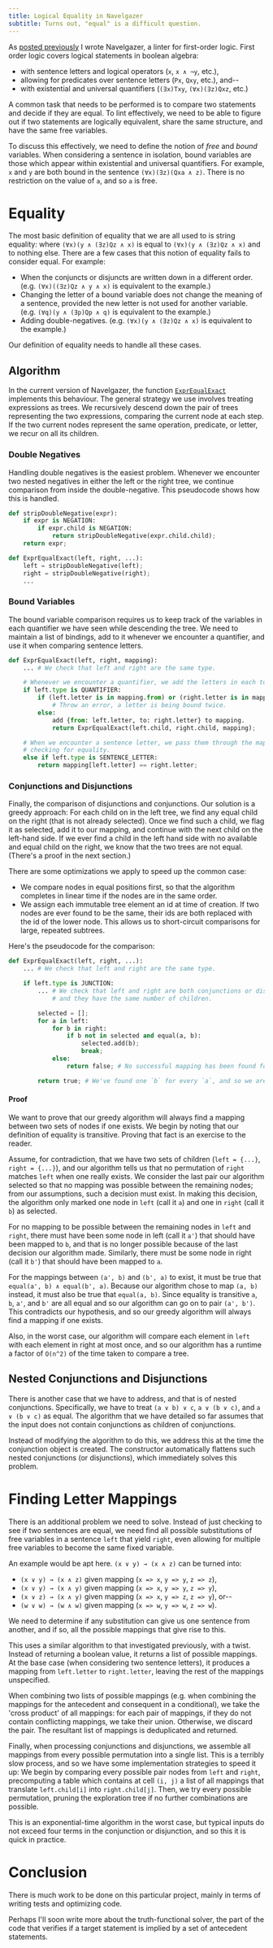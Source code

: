 ```yaml
---
title: Logical Equality in Navelgazer
subtitle: Turns out, "equal" is a difficult question.
---
```


As [posted previously](/projects/2016/navelgazer/) I wrote Navelgazer, a linter for first-order logic. First order logic covers logical statements in boolean algebra:

  - with sentence letters and logical operators (`x`, `x ∧ ¬y`, etc.),
  - allowing for predicates over sentence letters (`Px`, `Qxy`, etc.), and--
  - with existential and universal quantifiers (`(∃x)Txy`, `(∀x)(∃z)Qxz`, etc.)

A common task that needs to be performed is to compare two statements and decide if they are equal. To lint effectively, we need to be able to figure out if two statements are logically equivalent, share the same structure, and have the same free variables. 

To discuss this effectively, we need to define the notion of *free* and *bound* variables. When considering a sentence in isolation, bound variables are those which appear within existential and universal quantifiers. For example, `x` and `y` are both bound in the sentence `(∀x)(∃z)(Qxa ∧ z)`. There is no restriction on the value of `a`, and so `a` is free.

# Equality

The most basic definition of equality that we are all used to is string equality: where `(∀x)(y ∧ (∃z)Qz ∧ x)` is equal to `(∀x)(y ∧ (∃z)Qz ∧ x)` and to nothing else. There are a few cases that this notion of equality fails to consider equal. For example:

  - When the conjuncts or disjuncts are written down in a different order. (e.g. `(∀x)((∃z)Qz ∧ y ∧ x)` is equivalent to the example.)
  - Changing the letter of a bound variable does not change the meaning of a sentence, provided the new letter is not used for another variable. (e.g. `(∀q)(y ∧ (∃p)Qp ∧ q)` is equivalent to the example.)
  - Adding double-negatives. (e.g. `(∀x)(y ∧ (∃z)Qz ∧ x)` is equivalent to the example.)

Our definition of equality needs to handle all these cases. 

## Algorithm

In the current version of Navelgazer, the function [`ExprEqualExact`](https://github.com/gauravmm/Navelgazer/blob/e1f348bd4cd0716546cbba7c5eb4674ba0bbf500/metalogic.js#L385) implements this behaviour. The general strategy we use involves treating expressions as trees. We recursively descend down the pair of trees representing the two expressions, comparing the current node at each step. If the two current nodes represent the same operation, predicate, or letter, we recur on all its children.

### Double Negatives

Handling double negatives is the easiest problem. Whenever we encounter two nested negatives in either the left or the right tree, we continue comparison from inside the double-negative. This pseudocode shows how this is handled.

```python
def stripDoubleNegative(expr):
	if expr is NEGATION:
		if expr.child is NEGATION:
			return stripDoubleNegative(expr.child.child);
	return expr;

def ExprEqualExact(left, right, ...):
	left = stripDoubleNegative(left);
	right = stripDoubleNegative(right);
	...

```

### Bound Variables

The bound variable comparison requires us to keep track of the variables in each quantifier we have seen while descending the tree. We need to maintain a list of bindings, add to it whenever we encounter a quantifier, and use it when comparing sentence letters. 

```python
def ExprEqualExact(left, right, mapping):
	... # We check that left and right are the same type.

	# Whenever we encounter a quantifier, we add the letters in each to a mapping.	
	if left.type is QUANTIFIER:
		if (left.letter is in mapping.from) or (right.letter is in mapping.to):
			# Throw an error, a letter is being bound twice.
		else:
			add {from: left.letter, to: right.letter} to mapping.
			return ExprEqualExact(left.child, right.child, mapping);

	# When we encounter a sentence letter, we pass them through the mapping before
	# checking for equality.
	else if left.type is SENTENCE_LETTER:
		return mapping[left.letter] == right.letter;
```

### Conjunctions and Disjunctions

Finally, the comparison of disjunctions and conjunctions. Our solution is a greedy approach: For each child on in the left tree, we find any equal child on the right (that is not already selected). Once we find such a child, we flag it as selected, add it to our mapping, and continue with the next child on the left-hand side. If we ever find a child in the left hand side with no available and equal child on the right, we know that the two trees are not equal. (There's a proof in the next section.)

There are some optimizations we apply to speed up the common case:

  - We compare nodes in equal positions first, so that the algorithm completes in linear time if the nodes are in the same order.
  - We assign each immutable tree element an id at time of creation. If two nodes are ever found to be the same, their ids are both replaced with the id of the lower node. This allows us to short-circuit comparisons for large, repeated subtrees.

Here's the pseudocode for the comparison:

```python
def ExprEqualExact(left, right, ...):
	... # We check that left and right are the same type.

	if left.type is JUNCTION:
		... # We check that left and right are both conjunctions or disjunctions,
		    # and they have the same number of children.

		selected = [];
		for a in left:
			for b in right:
				if b not in selected and equal(a, b):
					selected.add(b);
					break;
			else:
				return false; # No successful mapping has been found for `a`.

		return true; # We've found one `b` for every `a`, and so we are successful.
```

#### Proof

We want to prove that our greedy algorithm will always find a mapping between two sets of nodes if one exists. We begin by noting that our definition of equality is transitive. Proving that fact is an exercise to the reader.

Assume, for contradiction, that we have two sets of children (`left = {...}`, `right = {...}`), and our algorithm tells us that no permutation of `right` matches `left` when one really exists. We consider the last pair our algorithm selected so that no mapping was possible between the remaining nodes; from our assumptions, such a decision must exist. In making this decision, the algorithm only marked one node in `left` (call it `a`) and one in `right` (call it `b`) as selected.

For no mapping to be possible between the remaining nodes in `left` and `right`, there must have been some node in left (call it `a'`) that should have been mapped to `b`, and that is no longer possible because of the last decision our algorithm made. Similarly, there must be some node in right (call it `b'`) that should have been mapped to `a`.

For the mappings between `(a', b)` and `(b', a)` to exist, it must be true that `equal(a', b) ∧ equal(b', a)`. Because our algorithm chose to map `(a, b)` instead, it must also be true that `equal(a, b)`. Since equality is transitive `a`, `b`, `a'`, and `b'` are all equal and so our algorithm can go on to pair `(a', b')`. This contradicts our hypothesis, and so our greedy algorithm will always find a mapping if one exists.

Also, in the worst case, our algorithm will compare each element in `left` with each element in right at most once, and so our algorithm has a runtime a factor of `O(n^2)` of the time taken to compare a tree.

## Nested Conjunctions and Disjunctions

There is another case that we have to address, and that is of nested conjunctions. Specifically, we have to treat `(a ∨ b) ∨ c`, `a ∨ (b ∨ c)`, and `a ∨ (b ∨ c)` as equal. The algorithm that we have detailed so far assumes that the input does not contain conjunctions as children of conjunctions.

Instead of modifying the algorithm to do this, we address this at the time the conjunction object is created. The constructor automatically flattens such nested conjunctions (or disjunctions), which immediately solves this problem.

# Finding Letter Mappings

There is an additional problem we need to solve. Instead of just checking to see if two sentences are equal, we need find all possible substitutions of free variables in a sentence `left` that yield `right`, even allowing for multiple free variables to become the same fixed variable.

An example would be apt here. `(x ∨ y) → (x ∧ z)` can be turned into:

  - `(x ∨ y) → (x ∧ z)` given mapping (`x => x`, `y => y`, `z => z`),
  - `(x ∨ y) → (x ∧ y)` given mapping (`x => x`, `y => y`, `z => y`),
  - `(x ∨ z) → (x ∧ y)` given mapping (`x => x`, `y => z`, `z => y`), or--
  - `(w ∨ w) → (w ∧ w)` given mapping (`x => w`, `y => w`, `z => w`).

We need to determine if any substitution can give us one sentence from another, and if so, all the possible mappings that give rise to this.

This uses a similar algorithm to that investigated previously, with a twist. Instead of returning a boolean value, it returns a list of possible mappings. At the base case (when considering two sentence letters), it produces a mapping from `left.letter` to `right.letter`, leaving the rest of the mappings unspecified. 

When combining two lists of possible mappings (e.g. when combining the mappings for the antecedent and consequent in a conditional), we take the 'cross product' of all mappings: for each pair of mappings, if they do not contain conflicting mappings, we take their union. Otherwise, we discard the pair. The resultant list of mappings is deduplicated and returned.

Finally, when processing conjunctions and disjunctions, we assemble all mappings from every possible permutation into a single list. This is a terribly slow process, and so we have some implementation strategies to speed it up: We begin by comparing every possible pair nodes from `left` and `right`, precomputing a table which contains at cell `(i, j)` a list of all mappings that translate `left.child[i]` into `right.child[j]`. Then, we try every possible permutation, pruning the exploration tree if no further combinations are possible.

This is an exponential-time algorithm in the worst case, but typical inputs do not exceed four terms in the conjunction or disjunction, and so this it is quick in practice.

# Conclusion

There is much work to be done on this particular project, mainly in terms of writing tests and optimizing code.

Perhaps I'll soon write more about the truth-functional solver, the part of the code that verifies if a target statement is implied by a set of antecedent statements.
